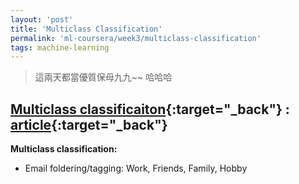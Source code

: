 ```yaml
---
layout: 'post'
title: 'Multiclass Classification'
permalink: 'ml-coursera/week3/multiclass-classification'
tags: machine-learning
---
```


> 這兩天都當優質保母九九~~ 哈哈哈

## [Multiclass classificaiton](https://www.coursera.org/learn/machine-learning/lecture/68Pol/multiclass-classification-one-vs-all){:target="_back"} : [article](https://www.coursera.org/learn/machine-learning/supplement/HuE6M/multiclass-classification-one-vs-all){:target="_back"}

__Multiclass classification:__

- Email foldering/tagging: Work, Friends, Family, Hobby